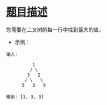 # [题目描述](https://leetcode-cn.com/problems/find-largest-value-in-each-tree-row/)
您需要在二叉树的每一行中找到最大的值。

- 示例：
```text
输入: 

          1
         / \
        3   2
       / \   \  
      5   3   9 

输出: [1, 3, 9]
```
